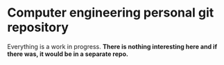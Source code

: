 # Computer engineering personal git repository
Everything is a work in progress.
**There is nothing interesting here and if there was, it would be in a separate repo.**